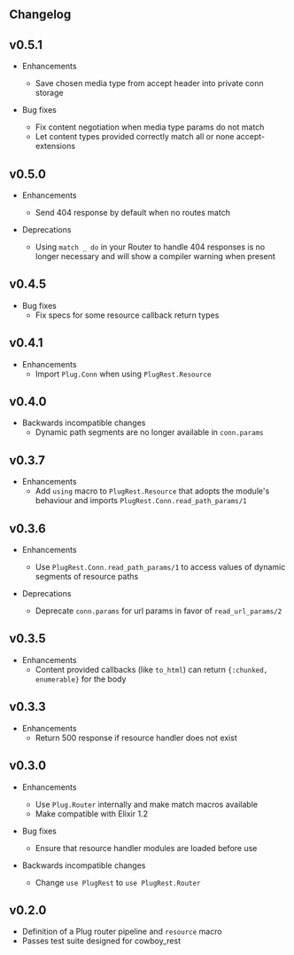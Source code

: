 ## Changelog

## v0.5.1

* Enhancements
  * Save chosen media type from accept header into private conn storage

* Bug fixes
  * Fix content negotiation when media type params do not match
  * Let content types provided correctly match all or none accept-extensions

## v0.5.0

* Enhancements
  * Send 404 response by default when no routes match

* Deprecations
  * Using `match _ do` in your Router to handle 404 responses is no
    longer necessary and will show a compiler warning when present

## v0.4.5

* Bug fixes
  * Fix specs for some resource callback return types

## v0.4.1

* Enhancements
  * Import `Plug.Conn` when using `PlugRest.Resource`

## v0.4.0

* Backwards incompatible changes
  * Dynamic path segments are no longer available in `conn.params`

## v0.3.7

* Enhancements
  * Add `using` macro to `PlugRest.Resource` that adopts the module's
    behaviour and imports `PlugRest.Conn.read_path_params/1`

## v0.3.6

* Enhancements
  * Use `PlugRest.Conn.read_path_params/1` to access values of dynamic
    segments of resource paths

* Deprecations
  * Deprecate `conn.params` for url params in favor of `read_url_params/2`

## v0.3.5

* Enhancements
  * Content provided callbacks (like `to_html`) can return `{:chunked,
    enumerable}` for the body

## v0.3.3

* Enhancements
  * Return 500 response if resource handler does not exist

## v0.3.0

* Enhancements
  * Use `Plug.Router` internally and make match macros available
  * Make compatible with Elixir 1.2

* Bug fixes
  * Ensure that resource handler modules are loaded before use

* Backwards incompatible changes
  * Change `use PlugRest` to `use PlugRest.Router`

## v0.2.0

* Definition of a Plug router pipeline and `resource` macro
* Passes test suite designed for cowboy_rest
